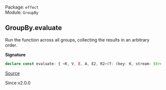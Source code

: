 Package: `effect`<br />
Module: `GroupBy`<br />

## GroupBy.evaluate

Run the function across all groups, collecting the results in an
arbitrary order.

**Signature**

```ts
declare const evaluate: { <K, V, E, A, E2, R2>(f: (key: K, stream: Stream.Stream<V, E, never>) => Stream.Stream<A, E2, R2>, options?: { readonly bufferSize?: number | undefined; } | undefined): <R>(self: GroupBy<K, V, E, R>) => Stream.Stream<A, E | E2, R2 | R>; <K, V, E, R, A, E2, R2>(self: GroupBy<K, V, E, R>, f: (key: K, stream: Stream.Stream<V, E, never>) => Stream.Stream<A, E2, R2>, options?: { readonly bufferSize?: number | undefined; } | undefined): Stream.Stream<A, E | E2, R | R2>; }
```

[Source](https://github.com/Effect-TS/effect/tree/main/packages/effect/src/GroupBy.ts#L61)

Since v2.0.0
